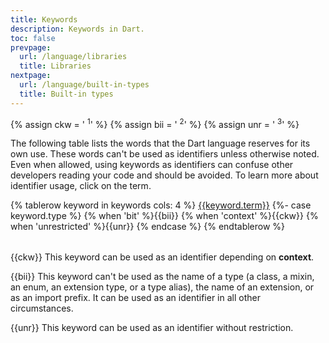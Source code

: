 ```yaml
---
title: Keywords
description: Keywords in Dart.
toc: false
prevpage:
  url: /language/libraries
  title: Libraries
nextpage:
  url: /language/built-in-types
  title: Built-in types
---
```


{% assign ckw = '&nbsp;<sup>1</sup>' %}
{% assign bii = '&nbsp;<sup>2</sup>' %}
{% assign unr = '&nbsp;<sup>3</sup>' %}

The following table lists the words
that the Dart language reserves for its own use.
These words can't be used as identifiers unless otherwise noted.
Even when allowed, using keywords as identifiers can confuse other
developers reading your code and should be avoided.
To learn more about identifier usage, click on the term.

<table class="table table-striped">

{% tablerow keyword in keywords cols: 4 %}
<a href="{{keyword.link}}">{{keyword.term}}</a>
{%- case keyword.type %}
{% when 'bit' %}{{bii}}
{% when 'context' %}{{ckw}}
{% when 'unrestricted' %}{{unr}}
{% endcase %}
{% endtablerow %}
</table>

{{ckw}} This keyword can be used as an identifier
        depending on **context**.

{{bii}} This keyword can't be used as the name of a type
        (a class, a mixin, an enum, an extension type, or a type alias),
        the name of an extension, or as an import prefix.
        It can be used as an identifier in all other circumstances.

{{unr}} This keyword can be used as an identifier without restriction.